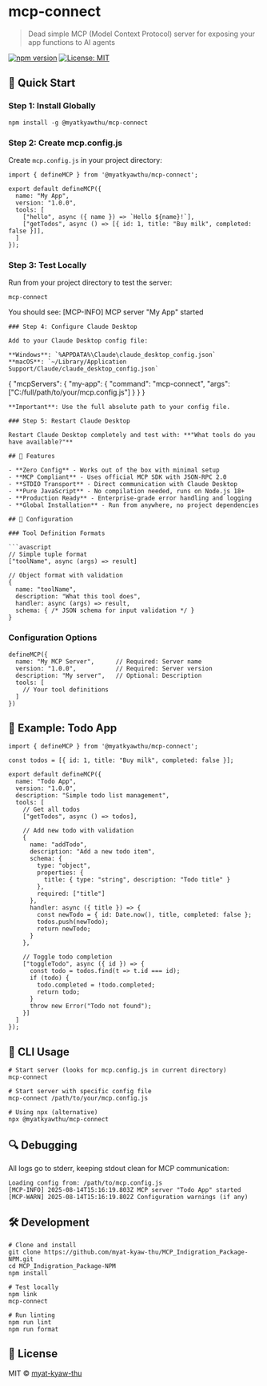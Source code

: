 # mcp-connect

> Dead simple MCP (Model Context Protocol) server for exposing your app functions to AI agents

[![npm version](https://badge.fury.io/js/mcp-connect.svg)](https://www.npmjs.com/package/mcp-connect)
[![License: MIT](https://img.shields.io/badge/License-MIT-yellow.svg)](https://opensource.org/licenses/MIT)

## 🚀 Quick Start

### Step 1: Install Globally

```ash
npm install -g @myatkyawthu/mcp-connect
```
### Step 2: Create mcp.config.js

Create `mcp.config.js` in your project directory:

```avascript
import { defineMCP } from '@myatkyawthu/mcp-connect';

export default defineMCP({
  name: "My App",
  version: "1.0.0",
  tools: [
    ["hello", async ({ name }) => `Hello ${name}!`],
    ["getTodos", async () => [{ id: 1, title: "Buy milk", completed: false }]],
  ]
});
```
### Step 3: Test Locally

Run from your project directory to test the server:

```ash
mcp-connect
```
You should see:
[MCP-INFO] MCP server "My App" started
```
### Step 4: Configure Claude Desktop

Add to your Claude Desktop config file:

**Windows**: `%APPDATA%\Claude\claude_desktop_config.json`  
**macOS**: `~/Library/Application Support/Claude/claude_desktop_config.json`

```
{
  "mcpServers": {
    "my-app": {
      "command": "mcp-connect",
      "args": ["C:/full/path/to/your/mcp.config.js"]
    }
  }
}
```
**Important**: Use the full absolute path to your config file.

### Step 5: Restart Claude Desktop

Restart Claude Desktop completely and test with: **"What tools do you have available?"**

## 🎯 Features

- **Zero Config** - Works out of the box with minimal setup
- **MCP Compliant** - Uses official MCP SDK with JSON-RPC 2.0
- **STDIO Transport** - Direct communication with Claude Desktop
- **Pure JavaScript** - No compilation needed, runs on Node.js 18+
- **Production Ready** - Enterprise-grade error handling and logging
- **Global Installation** - Run from anywhere, no project dependencies

## 📖 Configuration

### Tool Definition Formats

```avascript
// Simple tuple format
["toolName", async (args) => result]

// Object format with validation
{
  name: "toolName",
  description: "What this tool does",
  handler: async (args) => result,
  schema: { /* JSON schema for input validation */ }
}
```
### Configuration Options

```avascript
defineMCP({
  name: "My MCP Server",      // Required: Server name
  version: "1.0.0",           // Required: Server version
  description: "My server",   // Optional: Description
  tools: [
    // Your tool definitions
  ]
})
```
## 📁 Example: Todo App

```avascript
import { defineMCP } from '@myatkyawthu/mcp-connect';

const todos = [{ id: 1, title: "Buy milk", completed: false }];

export default defineMCP({
  name: "Todo App",
  version: "1.0.0",
  description: "Simple todo list management",
  tools: [
    // Get all todos
    ["getTodos", async () => todos],
    
    // Add new todo with validation
    {
      name: "addTodo",
      description: "Add a new todo item",
      schema: {
        type: "object",
        properties: {
          title: { type: "string", description: "Todo title" }
        },
        required: ["title"]
      },
      handler: async ({ title }) => {
        const newTodo = { id: Date.now(), title, completed: false };
        todos.push(newTodo);
        return newTodo;
      }
    },
    
    // Toggle todo completion
    ["toggleTodo", async ({ id }) => {
      const todo = todos.find(t => t.id === id);
      if (todo) {
        todo.completed = !todo.completed;
        return todo;
      }
      throw new Error("Todo not found");
    }]
  ]
});
```
## 🔧 CLI Usage

```ash
# Start server (looks for mcp.config.js in current directory)
mcp-connect

# Start server with specific config file
mcp-connect /path/to/your/mcp.config.js

# Using npx (alternative)
npx @myatkyawthu/mcp-connect
```
## 🔍 Debugging

All logs go to stderr, keeping stdout clean for MCP communication:

```Starting MCP-Connect CLI...
Loading config from: /path/to/mcp.config.js
[MCP-INFO] 2025-08-14T15:16:19.803Z MCP server "Todo App" started
[MCP-WARN] 2025-08-14T15:16:19.802Z Configuration warnings (if any)
```
## 🛠 Development

```ash
# Clone and install
git clone https://github.com/myat-kyaw-thu/MCP_Indigration_Package-NPM.git
cd MCP_Indigration_Package-NPM
npm install

# Test locally
npm link
mcp-connect

# Run linting
npm run lint
npm run format
```
## 📄 License

MIT © [myat-kyaw-thu](https://github.com/myat-kyaw-thu)
